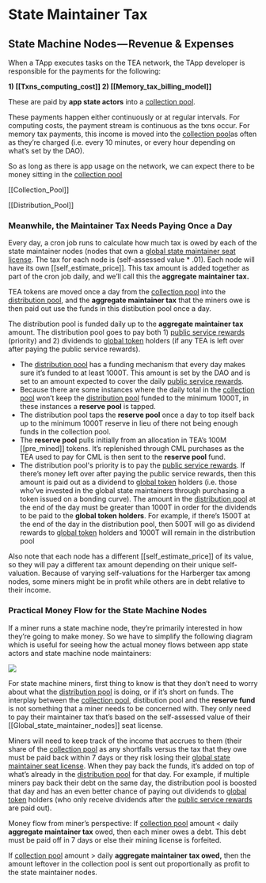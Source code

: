 
# State Maintainer Tax
## State Machine Nodes — Revenue & Expenses

When a TApp executes tasks on the TEA network, the TApp developer is responsible for the payments for the following:

**1) [[Txns_computing_cost]] 2) [[Memory_tax_billing_model]]**

These are paid by **app state actors** into a [collection pool](/epoch10_billing_tax/Collection_Pool.md).

These payments happen either continuously or at regular intervals. For computing costs, the payment stream is continuous as the txns occur. For memory tax payments, this income is moved into the [collection pool](/epoch10_billing_tax/Collection_Pool.md)as often as they’re charged (i.e. every 10 minutes, or every hour depending on what’s set by the DAO).

So as long as there is app usage on the network, we can expect there to be money sitting in the   [collection pool](/epoch10_billing_tax/Collection_Pool.md)

[[Collection_Pool]]

[[Distribution_Pool]]


### Meanwhile, the Maintainer Tax Needs Paying Once a Day

Every day, a cron job runs to calculate how much tax is owed by each of the state maintainer nodes (nodes that own a [global state maintainer seat license](epoch10_billing_tax/Maintainer_Seat.md). The tax for each node is (self-assessed value * .01). Each node will have its own [[self_estimate_price]]. This tax amount is added together as part of the cron job daily, and we’ll call this the **aggregate maintainer tax.**

TEA tokens are moved once a day from the [collection pool](/epoch10_billing_tax/Collection_Pool.md) into the [distribution pool](/epoch10_billing_tax/Distribution_Pool.md), and the **aggregate maintainer tax** that the miners owe is then paid out use the funds in this distibution pool  once a day.

The distribution pool is funded daily up to the **aggregate maintainer tax** amount. The distribution pool goes to pay both 1) [public service rewards](_tapp-tutor/public_service.md) (priority) and 2) dividends to [global token](/epoch10_billing_tax/Global_token.md) holders (if any TEA is left over after paying the public service rewards).

-   The [distribution pool](/epoch10_billing_tax/Distribution_Pool.md) has a funding mechanism that every day makes sure it’s funded to at least 1000T. This amount is set by the DAO and is set to an amount expected to cover the daily [public service rewards](_tapp-tutor/public_service.md).
-   Because there are some instances where the daily total in the [collection pool](/epoch10_billing_tax/Collection_Pool.md) won’t keep the [distribution pool](/epoch10_billing_tax/Distribution_Pool.md) funded to the minimum 1000T, in these instances a **reserve pool** is tapped. 
-   The distribution pool taps the **reserve pool** once a day to top itself back up to the minimum 1000T reserve in lieu of there not being enough funds in the collection pool.
-   The **reserve pool** pulls initially from an allocation in TEA’s 100M [[pre_mined]] tokens. It’s replenished through CML purchases as the TEA used to pay for CML is then sent to the **reserve pool** fund.
-   The distribution pool's priority is to pay the [public service rewards](_tapp-tutor/public_service.md). If there’s money left over after paying the public service rewards, then this amount is paid out as a dividend to [global token](/epoch10_billing_tax/Global_token.md) holders  (i.e. those who’ve invested in the global state maintainers through purchasing a token issued on a bonding curve). The amount in the [distribution pool](/epoch10_billing_tax/Distribution_Pool.md) at the end of the day must be greater than 1000T in order for the dividends to be paid to the **global token holders**. For example, if there’s 1500T at the end of the day in the distribution pool, then 500T will go as dividend rewards to [global token](/epoch10_billing_tax/Global_token.md) holders and 1000T will remain in the distribution pool

Also note that each node has a different [[self_estimate_price]] of its value, so they will pay a different tax amount depending on their unique self-valuation. Because of varying self-valuations for the Harberger tax among nodes, some miners might be in profit while others are in debt relative to their income.

### Practical Money Flow for the State Machine Nodes

If a miner runs a state machine node, they’re primarily interested in how they’re going to make money. So we have to simplify the following diagram which is useful for seeing how the actual money flows between app state actors and state machine node maintainers:

![](https://cdn-images-1.medium.com/max/1200/1*PvkBOMObbJlbf0PCkoDEYg.png)

For state machine miners, first thing to know is that they don’t need to worry about what the [distribution pool](/epoch10_billing_tax/Distribution_Pool.md) is doing, or if it’s short on funds. The interplay between the [collection pool](/epoch10_billing_tax/Collection_Pool.md), distibution pool and the **reserve fund** is not something that a miner needs to be concerned with. They only need to pay their maintainer tax that’s based on the self-assessed value of their [[Global_state_maintainer_nodes]] seat license.

Miners will need to keep track of the income that accrues to them (their share of the [collection pool](/epoch10_billing_tax/Collection_Pool.md) as any shortfalls versus the tax that they owe must be paid back within 7 days or they risk losing their [global state maintainer seat license](epoch10_billing_tax/Maintainer_Seat.md). When they pay back the funds, it’s added on top of what’s already in the [distribution pool](/epoch10_billing_tax/Distribution_Pool.md) for that day. For example, if multiple miners pay back their debt on the same day, the distribution pool is boosted that day and has an even better chance of paying out dividends to [global token](/epoch10_billing_tax/Global_token.md) holders (who only receive dividends after the [public service rewards](_tapp-tutor/public_service.md) are paid out).

Money flow from miner’s perspective: If [collection pool](/epoch10_billing_tax/Collection_Pool.md) amount < daily **aggregate maintainer tax** owed, then each miner owes a debt. This debt must be paid off in 7 days or else their mining license is forfeited.

If [collection pool](/epoch10_billing_tax/Collection_Pool.md) amount > daily **aggregate maintainer tax owed,** then the amount leftover in the collection pool is sent out proportionally as profit to the state maintainer nodes.